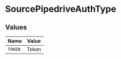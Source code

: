 # SourcePipedriveAuthType


## Values

| Name    | Value   |
| ------- | ------- |
| `TOKEN` | Token   |